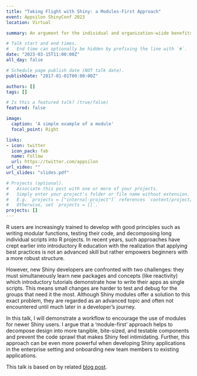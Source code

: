 ```yaml
---
title: "Taking Flight with Shiny: a Modules-First Approach"
event: Appsilon ShinyConf 2023
location: Virtual

summary: An argument for the individual and organization-wiide benefits of teaching new developers Shiny with a modules-first paradigm

# Talk start and end times.
#   End time can optionally be hidden by prefixing the line with `#`.
date: "2023-03-15T11:00:00Z"
all_day: false

# Schedule page publish date (NOT talk date).
publishDate: "2017-01-01T00:00:00Z"

authors: []
tags: []

# Is this a featured talk? (true/false)
featured: false

image:
  caption: 'A simple example of a module'
  focal_point: Right

links:
- icon: twitter
  icon_pack: fab
  name: Follow
  url: https://twitter.com/appsilon
url_video: ""
url_slides: "slides.pdf"

# Projects (optional).
#   Associate this post with one or more of your projects.
#   Simply enter your project's folder or file name without extension.
#   E.g. `projects = ["internal-project"]` references `content/project/deep-learning/index.md`.
#   Otherwise, set `projects = []`.
projects: []
---
```


R users are increasingly trained to develop with good principles such as writing modular functions, testing their code, and decomposing long individual scripts into R projects. In recent years, such approaches have crept earlier into introductory R education with the realization that applying best practices is not an advanced skill but rather empowers beginners with a more robust structure. 

However, new Shiny developers are confronted with two challenges: they must simultaneously learn new packages and concepts (like reactivity) which introductory tutorials demonstrate how to write their apps as single scripts. This means small changes are harder to test and debug for the groups that need it the most. Although Shiny modules offer a solution to this exact problem, they are regarded as an advanced topic and often not encountered until much later in a developer’s journey.

In this talk, I will demonstrate a workflow to encourage the use of modules for newer Shiny users. I argue that a ‘module-first’ approach helps to decompose design into more tangible, bite-sized, and testable components and prevent the code sprawl that makes Shiny feel intimidating. Further, this approach can be even more powerful when developing Shiny applications in the enterprise setting and onboarding new team members to existing applications.


This talk is based on by related [blog post](content/post/shiny-modules). 

